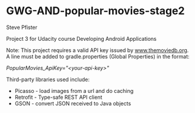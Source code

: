 # GWG-AND-popular-movies-stage2

Steve Pfister

Project 3 for Udacity course Developing Android Applications

Note: This project requires a valid API key issued by www.themoviedb.org. A line must be added to gradle.properties (Global Properties) in the format:

_PopularMovies_ApiKey="\<your-api-key\>"_

Third-party libraries used include:
* Picasso - load images from a url and do caching
* Retrofit - Type-safe REST API client
* GSON - convert JSON received to Java objects